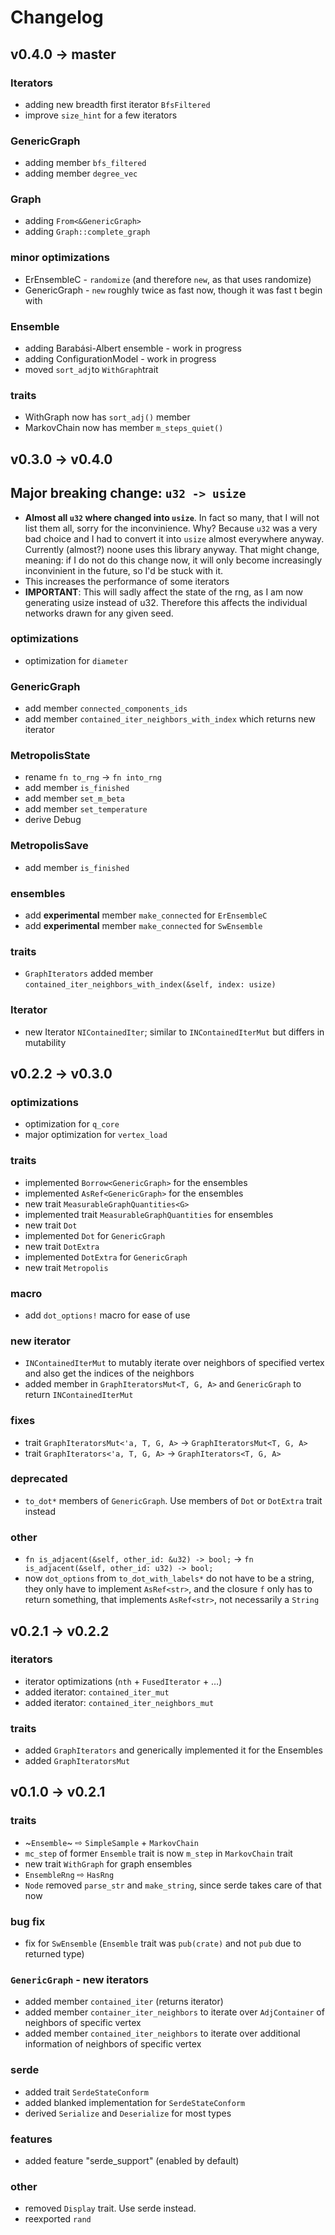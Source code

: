# Changelog

## v0.4.0 &rarr; master

### Iterators
* adding new breadth first iterator `BfsFiltered`
* improve `size_hint` for a few iterators

### GenericGraph
* adding member `bfs_filtered` 
* adding member `degree_vec`

### Graph
* adding `From<&GenericGraph>`
* adding `Graph::complete_graph`

### minor optimizations
* ErEnsembleC - `randomize` (and therefore `new`, as that uses randomize) 
* GenericGraph - `new` roughly twice as fast now, though it was fast t begin with

### Ensemble
* adding Barabási-Albert ensemble - work in progress
* adding ConfigurationModel - work in progress
* moved `sort_adj`to `WithGraph`trait

### traits
* WithGraph now has `sort_adj()` member
* MarkovChain now has member `m_steps_quiet()`


## v0.3.0 &rarr; v0.4.0
## Major breaking change: `u32 -> usize`
* **Almost all `u32` where changed into `usize`**. 
  In fact so many, that I will not list them all, sorry for the inconvinience.
  Why? Because `u32` was a very bad choice and I had to convert it into `usize` almost everywhere anyway. 
  Currently (almost?) noone uses this library anyway. That might change, meaning:
  if I do not do this change now, it will only become increasingly inconvinient in the future,
  so I'd be stuck with it.
* This increases the performance of some iterators
* **IMPORTANT**: This will sadly affect the state of the rng, as I am now generating usize instead of u32.
  Therefore this affects the individual networks drawn for any given seed.

### optimizations
* optimization for `diameter`


### GenericGraph
* add member `connected_components_ids`
* add member `contained_iter_neighbors_with_index` which returns new iterator

### MetropolisState
* rename `fn to_rng` &rarr; `fn into_rng`
* add member `is_finished`
* add member `set_m_beta`
* add member `set_temperature`
* derive Debug

### MetropolisSave
* add member `is_finished`

### ensembles
* add **experimental** member `make_connected` for `ErEnsembleC`
* add **experimental** member `make_connected` for `SwEnsemble`

### traits
* `GraphIterators` added member `contained_iter_neighbors_with_index(&self, index: usize)`

###  Iterator
* new Iterator `NIContainedIter`; similar to `INContainedIterMut`
  but differs in mutability

## v0.2.2 &rarr; v0.3.0

### optimizations
* optimization for `q_core`
* major optimization for `vertex_load`

### traits
* implemented `Borrow<GenericGraph>` for the ensembles
* implemented `AsRef<GenericGraph>` for the ensembles
* new trait `MeasurableGraphQuantities<G>`
* implemented trait `MeasurableGraphQuantities` for ensembles
* new trait `Dot`
* implemented `Dot` for `GenericGraph`
* new trait `DotExtra`
* implemented `DotExtra` for `GenericGraph`
* new trait `Metropolis`

### macro
* add `dot_options!` macro for ease of use


### new iterator
*  `INContainedIterMut` to mutably iterate over neighbors
  of specified vertex and also get the indices of the neighbors
* added member in `GraphIteratorsMut<T, G, A>` and `GenericGraph`
  to return `INContainedIterMut`

### fixes
* trait `GraphIteratorsMut<'a, T, G, A>` &rarr; `GraphIteratorsMut<T, G, A>`
* trait `GraphIterators<'a, T, G, A>` &rarr; `GraphIterators<T, G, A>`

### deprecated
* `to_dot*` members of `GenericGraph`. Use members of `Dot` or `DotExtra`
  trait instead

### other
* `fn is_adjacent(&self, other_id: &u32) -> bool;` &rarr; `fn is_adjacent(&self, other_id: u32) -> bool;`
* now `dot_options` from `to_dot_with_labels*` do not have to be a string,
they only have to implement `AsRef<str>`, and the closure `f` only has to
return something, that implements `AsRef<str>`, not necessarily a `String`

## v0.2.1 &rarr; v0.2.2

### iterators
* iterator optimizations (`nth` + `FusedIterator` + …)
* added iterator: `contained_iter_mut`
* added iterator: `contained_iter_neighbors_mut`

### traits
* added `GraphIterators` and generically implemented it for the Ensembles
* added `GraphIteratorsMut`

## v0.1.0 &rarr; v0.2.1

### traits
* ~`Ensemble`~ &#8680; `SimpleSample` + `MarkovChain`
* `mc_step` of former `Ensemble` trait is now `m_step` in `MarkovChain` trait
* new trait `WithGraph` for graph ensembles
* ```EnsembleRng``` &#8680; ```HasRng```
* ```Node``` removed ```parse_str``` and ```make_string```, since serde takes care of that now

### bug fix
* fix for `SwEnsemble` (`Ensemble` trait was `pub(crate)` and not `pub` due to returned type)

### `GenericGraph` - new iterators
* added member `contained_iter` (returns iterator)
* added member `container_iter_neighbors` to iterate over `AdjContainer` of neighbors of specific vertex
* added member `contained_iter_neighbors` to iterate over additional information of neighbors of specific vertex

### serde
* added trait ```SerdeStateConform```
* added blanked implementation for ```SerdeStateConform```
* derived ```Serialize``` and ```Deserialize``` for most types

### features
* added feature "serde_support" (enabled by default)

### other
* removed ```Display``` trait. Use serde instead.
* reexported ```rand```

